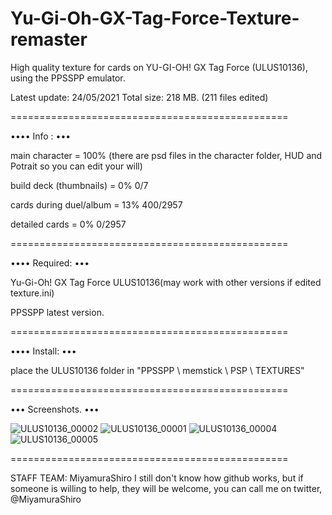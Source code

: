 # Yu-Gi-Oh-GX-Tag-Force-Texture-remaster

High quality texture for cards on YU-GI-OH! GX Tag Force (ULUS10136), using the PPSSPP emulator.

Latest update: 24/05/2021 Total size: 218 MB. (211 files edited)

================================================

•••• Info : •••

main character = 100% (there are psd files in the character folder, HUD and Potrait so you can edit your will) 

build deck (thumbnails) = 0% 0/7

cards during duel/album = 13% 400/2957 

detailed cards = 0% 0/2957

================================================

•••• Required: •••

Yu-Gi-Oh! GX Tag Force ULUS10136(may work with other versions if edited texture.ini) 

PPSSPP latest version.

================================================

•••• Install: •••

place the ULUS10136 folder in "PPSSPP \ memstick \ PSP \ TEXTURES"

================================================

••• Screenshots. •••

![ULUS10136_00002](https://user-images.githubusercontent.com/84588191/119284587-6f725b80-bc16-11eb-850f-20ec7a723be1.jpg)
![ULUS10136_00001](https://user-images.githubusercontent.com/84588191/119284597-74370f80-bc16-11eb-8e40-4b08e5750ca0.jpg)
![ULUS10136_00004](https://user-images.githubusercontent.com/84588191/119284617-7e590e00-bc16-11eb-9ffa-7aa43cfc464e.jpg)
![ULUS10136_00005](https://user-images.githubusercontent.com/84588191/119284621-8153fe80-bc16-11eb-84f8-3d3a392e6f7e.jpg)


================================================

STAFF TEAM: MiyamuraShiro 
I still don't know how github works, but if someone is willing to help, they will be welcome, you can call me on twitter, @MiyamuraShiro
